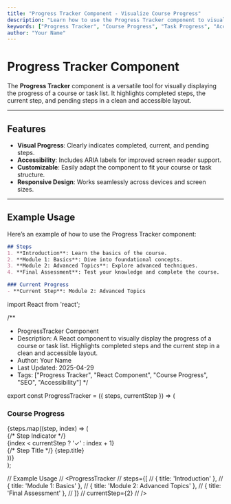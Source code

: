 ```yaml
---
title: "Progress Tracker Component - Visualize Course Progress"
description: "Learn how to use the Progress Tracker component to visually display the progress of a course or task list. Highlights completed steps and the current step in a clean and accessible layout."
keywords: ["Progress Tracker", "Course Progress", "Task Progress", "Accessibility", "Responsive Design"]
author: "Your Name"
---
```


# Progress Tracker Component

The **Progress Tracker** component is a versatile tool for visually displaying the progress of a course or task list. It highlights completed steps, the current step, and pending steps in a clean and accessible layout.

---

## Features

- **Visual Progress**: Clearly indicates completed, current, and pending steps.  
- **Accessibility**: Includes ARIA labels for improved screen reader support.  
- **Customizable**: Easily adapt the component to fit your course or task structure.  
- **Responsive Design**: Works seamlessly across devices and screen sizes.

---

## Example Usage

Here’s an example of how to use the Progress Tracker component:

```markdown
## Steps
1. **Introduction**: Learn the basics of the course.
2. **Module 1: Basics**: Dive into foundational concepts.
3. **Module 2: Advanced Topics**: Explore advanced techniques.
4. **Final Assessment**: Test your knowledge and complete the course.

### Current Progress
- **Current Step**: Module 2: Advanced Topics
```

import React from 'react';

/**
 * ProgressTracker Component
 * Description: A React component to visually display the progress of a course or task list. Highlights completed steps and the current step in a clean and accessible layout.
 * Author: Your Name
 * Last Updated: 2025-04-29
 * Tags: ["Progress Tracker", "React Component", "Course Progress", "SEO", "Accessibility"]
 */

export const ProgressTracker = ({ steps, currentStep }) => (
  <div className="bg-white p-4 rounded-lg shadow-sm">
    <h3 className="text-lg font-bold mb-4" aria-label="Course Progress Tracker">
      Course Progress
    </h3>
    <div className="space-y-3">
      {steps.map((step, index) => (
        <div key={index} className="flex items-center">
          {/* Step Indicator */}
          <div
            className={`w-6 h-6 rounded-full flex items-center justify-center ${
              index <= currentStep ? 'bg-blue-600 text-white' : 'bg-gray-200'
            }`}
            aria-label={`Step ${index + 1}: ${
              index < currentStep ? 'Completed' : index === currentStep ? 'Current Step' : 'Pending'
            }`}
          >
            {index < currentStep ? '✓' : index + 1}
          </div>
          {/* Step Title */}
          <span className="ml-3 text-gray-800">{step.title}</span>
        </div>
      ))}
    </div>
  </div>
);

// Example Usage
// <ProgressTracker
//   steps={[
//     { title: 'Introduction' },
//     { title: 'Module 1: Basics' },
//     { title: 'Module 2: Advanced Topics' },
//     { title: 'Final Assessment' },
//   ]}
//   currentStep={2}
// />